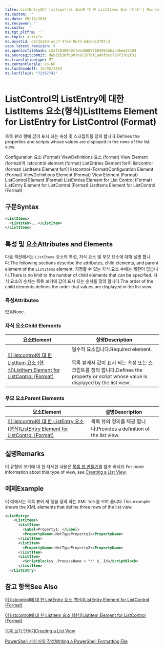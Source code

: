 ```yaml
---
title: ListEntry의이 listcontrol 요소에 대 한 ListItems 요소 (형식) | Microsoft Docs
ms.custom: ''
ms.date: 09/13/2016
ms.reviewer: ''
ms.suite: ''
ms.tgt_pltfrm: ''
ms.topic: article
ms.assetid: d2c1da6d-acc7-4fe8-9e7d-6dcddc2787cd
caps.latest.revision: 9
ms.openlocfilehash: c25f18489d9c7abd8889758499dbbacd6ee29304
ms.sourcegitcommit: debd2b38fb8070a7357bf1a4bf9cc736f3702f31
ms.translationtype: MT
ms.contentlocale: ko-KR
ms.lasthandoff: 12/05/2019
ms.locfileid: "72362742"
---
```

# <a name="listitems-element-for-listentry-for-listcontrol-format"></a><span data-ttu-id="843f0-102">ListControl의 ListEntry에 대한 ListItems 요소(형식)</span><span class="sxs-lookup"><span data-stu-id="843f0-102">ListItems Element for ListEntry for ListControl (Format)</span></span>

<span data-ttu-id="843f0-103">목록 뷰의 행에 값이 표시 되는 속성 및 스크립트를 정의 합니다.</span><span class="sxs-lookup"><span data-stu-id="843f0-103">Defines the properties and scripts whose values are displayed in the rows of the list view.</span></span>

<span data-ttu-id="843f0-104">Configuration 요소 (Format) ViewDefinitions 요소 (format) View Element (format)이 listcontrol element (format) ListEntries Element for이 listcontrol (format) ListItems Element for이 listcontrol (Format)</span><span class="sxs-lookup"><span data-stu-id="843f0-104">Configuration Element (Format) ViewDefinitions Element (Format) View Element (Format) ListControl Element (Format) ListEntries Element for List Control (Format) ListEntry Element for ListControl (Format) ListItems Element for ListControl (Format)</span></span>

## <a name="syntax"></a><span data-ttu-id="843f0-105">구문</span><span class="sxs-lookup"><span data-stu-id="843f0-105">Syntax</span></span>

```xml
<ListItems>
  <ListItem>...</ListItem>
</ListItems>
```

## <a name="attributes-and-elements"></a><span data-ttu-id="843f0-106">특성 및 요소</span><span class="sxs-lookup"><span data-stu-id="843f0-106">Attributes and Elements</span></span>

<span data-ttu-id="843f0-107">다음 섹션에서는 `ListItems` 요소의 특성, 자식 요소 및 부모 요소에 대해 설명 합니다.</span><span class="sxs-lookup"><span data-stu-id="843f0-107">The following sections describe the attributes, child elements, and parent element of the `ListItems` element.</span></span> <span data-ttu-id="843f0-108">지정할 수 있는 자식 요소 수에는 제한이 없습니다.</span><span class="sxs-lookup"><span data-stu-id="843f0-108">There is no limit to the number of child elements that can be specified.</span></span> <span data-ttu-id="843f0-109">자식 요소의 순서는 목록 보기에 값이 표시 되는 순서를 정의 합니다.</span><span class="sxs-lookup"><span data-stu-id="843f0-109">The order of the child elements defines the order that values are displayed in the list view.</span></span>

### <a name="attributes"></a><span data-ttu-id="843f0-110">특성</span><span class="sxs-lookup"><span data-stu-id="843f0-110">Attributes</span></span>

<span data-ttu-id="843f0-111">없음</span><span class="sxs-lookup"><span data-stu-id="843f0-111">None.</span></span>

### <a name="child-elements"></a><span data-ttu-id="843f0-112">자식 요소</span><span class="sxs-lookup"><span data-stu-id="843f0-112">Child Elements</span></span>

|<span data-ttu-id="843f0-113">요소</span><span class="sxs-lookup"><span data-stu-id="843f0-113">Element</span></span>|<span data-ttu-id="843f0-114">설명</span><span class="sxs-lookup"><span data-stu-id="843f0-114">Description</span></span>|
|-------------|-----------------|
|[<span data-ttu-id="843f0-115">이 listcontrol에 대 한 ListItem 요소 (형식)</span><span class="sxs-lookup"><span data-stu-id="843f0-115">ListItem Element for ListControl (Format)</span></span>](./listitem-element-for-listitems-for-listcontrol-format.md)|<span data-ttu-id="843f0-116">필수적 요소입니다.</span><span class="sxs-lookup"><span data-stu-id="843f0-116">Required element.</span></span><br /><br /> <span data-ttu-id="843f0-117">목록 뷰에서 값이 표시 되는 속성 또는 스크립트를 정의 합니다.</span><span class="sxs-lookup"><span data-stu-id="843f0-117">Defines the property or script whose value is displayed by the list view.</span></span>|

### <a name="parent-elements"></a><span data-ttu-id="843f0-118">부모 요소</span><span class="sxs-lookup"><span data-stu-id="843f0-118">Parent Elements</span></span>

|<span data-ttu-id="843f0-119">요소</span><span class="sxs-lookup"><span data-stu-id="843f0-119">Element</span></span>|<span data-ttu-id="843f0-120">설명</span><span class="sxs-lookup"><span data-stu-id="843f0-120">Description</span></span>|
|-------------|-----------------|
|[<span data-ttu-id="843f0-121">이 listcontrol에 대 한 ListEntry 요소 (형식)</span><span class="sxs-lookup"><span data-stu-id="843f0-121">ListEntry Element for ListControl (Format)</span></span>](./listentry-element-for-listcontrol-format.md)|<span data-ttu-id="843f0-122">목록 뷰의 정의를 제공 합니다.</span><span class="sxs-lookup"><span data-stu-id="843f0-122">Provides a definition of the list view.</span></span>|

## <a name="remarks"></a><span data-ttu-id="843f0-123">설명</span><span class="sxs-lookup"><span data-stu-id="843f0-123">Remarks</span></span>

<span data-ttu-id="843f0-124">이 유형의 보기에 대 한 자세한 내용은 [목록 뷰 만들기](./creating-a-list-view.md)를 참조 하세요.</span><span class="sxs-lookup"><span data-stu-id="843f0-124">For more information about this type of view, see [Creating a List View](./creating-a-list-view.md).</span></span>

## <a name="example"></a><span data-ttu-id="843f0-125">예제</span><span class="sxs-lookup"><span data-stu-id="843f0-125">Example</span></span>

<span data-ttu-id="843f0-126">이 예에서는 목록 뷰의 세 행을 정의 하는 XML 요소를 보여 줍니다.</span><span class="sxs-lookup"><span data-stu-id="843f0-126">This example shows the XML elements that define three rows of the list view.</span></span>

```xml
<ListEntry>
    <ListItems>
      <ListItem>
        <Label>Property1: </Label>
        <PropertyName>.NetTypeProperty1</PropertyName>
      </ListItem>
      <ListItem>
        <PropertyName>.NetTypeProperty2</PropertyName>
      </ListItem>
      <ListItem>
        <ScriptBlock>$_.ProcessName + ":" $_.Id</ScriptBlock>
      </ListItem>
  </ListEntry>
```

## <a name="see-also"></a><span data-ttu-id="843f0-127">참고 항목</span><span class="sxs-lookup"><span data-stu-id="843f0-127">See Also</span></span>

[<span data-ttu-id="843f0-128">이 listcontrol에 대 한 ListEntry 요소 (형식)</span><span class="sxs-lookup"><span data-stu-id="843f0-128">ListEntry Element for ListControl (Format)</span></span>](./listentry-element-for-listcontrol-format.md)

[<span data-ttu-id="843f0-129">이 listcontrol에 대 한 ListItem 요소 (형식)</span><span class="sxs-lookup"><span data-stu-id="843f0-129">ListItem Element for ListControl (Format)</span></span>](./listitem-element-for-listitems-for-listcontrol-format.md)

[<span data-ttu-id="843f0-130">목록 보기 만들기</span><span class="sxs-lookup"><span data-stu-id="843f0-130">Creating a List View</span></span>](./creating-a-list-view.md)

[<span data-ttu-id="843f0-131">PowerShell 서식 파일 작성</span><span class="sxs-lookup"><span data-stu-id="843f0-131">Writing a PowerShell Formatting File</span></span>](./writing-a-powershell-formatting-file.md)
